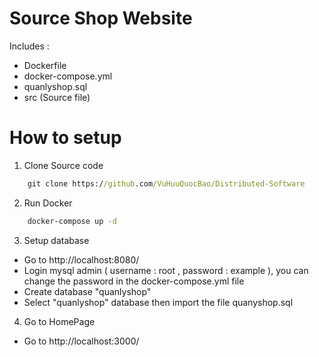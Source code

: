 # Source Shop Website

Includes :
 - Dockerfile
 - docker-compose.yml
 - quanlyshop.sql
 - src (Source file)

# How to setup
1. Clone Source code
```cmd
    git clone https://github.com/VuHuuQuocBao/Distributed-Software
```
2. Run Docker
```cmd
    docker-compose up -d
```
3. Setup database
 - Go to http://localhost:8080/
 - Login mysql admin ( username : root , password : example ), you can change the password in the docker-compose.yml file
 - Create database "quanlyshop"
 - Select "quanlyshop" database then import the file quanyshop.sql
4. Go to HomePage
 - Go to http://localhost:3000/
